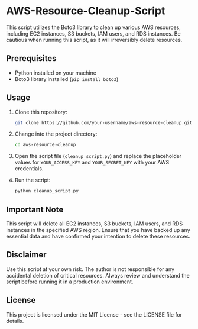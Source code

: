 # AWS-Resource-Cleanup-Script
This script utilizes the Boto3 library to clean up various AWS resources, including EC2 instances, S3 buckets, IAM users, and RDS instances. Be cautious when running this script, as it will irreversibly delete resources.

## Prerequisites
- Python installed on your machine
- Boto3 library installed (`pip install boto3`)

## Usage
1. Clone this repository:

   ```bash
   git clone https://github.com/your-username/aws-resource-cleanup.git

2. Change into the project directory:

   ```bash
   cd aws-resource-cleanup

3. Open the script file (`cleanup_script.py`) and replace the placeholder values for `YOUR_ACCESS_KEY` and `YOUR_SECRET_KEY` with your AWS credentials.
4. Run the script:
   
   ```bash
   python cleanup_script.py

## Important Note
This script will delete all EC2 instances, S3 buckets, IAM users, and RDS instances in the specified AWS region. Ensure that you have backed up any essential data and have confirmed your intention to delete these resources.

## Disclaimer
Use this script at your own risk. The author is not responsible for any accidental deletion of critical resources. Always review and understand the script before running it in a production environment.

## License
This project is licensed under the MIT License - see the LICENSE file for details.
